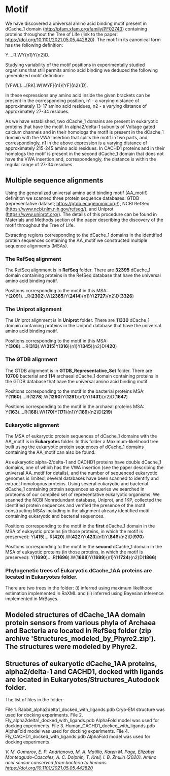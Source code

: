 # Motif

We have discovered a universal amino acid binding motif present in dCache_1 domain (http://pfam.xfam.org/family/PF02743) containing proteins throughout the Tree of Life (link to the paper: https://doi.org/10.1101/2021.05.05.442820). 
The motif in its canonical form has the following definition: 

Y....R.WY{n1}Y{n2}D.

Studying variability of the motif positions in experimentally studied organisms that still permits amino acid binding we deduced the following generalized motif definition:

[YFWL]....[RK].W[WYF]{n1}[YF]{n2}[D].

In these expressions any amino acid inside the given brackets can be present in the corresponding position, n1 - a varying distance of approximately 13-17 amino acid residues, n2 - a varying distance of approximately 27-34 residues. 

As we have established, two dCache_1 domains are present in eukaryotic proteins that have the motif. In alpha2/delta-1 subunits of Voltage gated calcium channels and in their homologs the motif is present in the dCache_1 domain with the VWA insertion that splits the motif in two parts, and, correspondingly, n1 in the above expression is a varying distance of approximately 215-245 amino acid residues. In CACHD1 proteins and in their homologs the motif is present in the second dCache_1 domain that does not have the VWA insertion and, correspondengly, the distance is within the regular range of 27-34 residues.  

## Multiple sequence alignments
Using the generalized universal amino acid binding motif (AA_motif) definition we scanned three protein sequence databases: GTDB (representative dataset; https://gtdb.ecogenomic.org/), NCBI RefSeq (https://www.ncbi.nlm.nih.gov/refseq/), and Uniprot (https://www.uniprot.org/). The details of this procedure can be found in Materials and Methods section of the paper describing the discovery of the motif throughout the Tree of Life.

Extracting regions corresponding to the dCache_1 domains in the identified protein sequences containing the AA_motif we constructed multiple sequence alignments (MSAs).

### The RefSeq alignment
The RefSeq alignment is in **RefSeq** folder. There are **32395** dCache_1 domain containing proteins in the RefSeq database that have the universal amino acid binding motif.

Positions corresponding to the motif in this MSA:
Y(**2091**)....R(**2302**).W(**2385**)Y(**2414**){n1}Y(**2727**){n2}D(**3326**)

### The Uniprot alignment
The Uniprot alignment is in **Uniprot** folder. There are **11330** dCache_1 domain containing proteins in the Uniprot database that have the universal amino acid binding motif.

Positions corresponding to the motif in this MSA:
Y(**308**)....R(**313**).W(**315**)Y(**316**){n1}Y(**345**){n2}D(**420**)

### The GTDB alignment
The GTDB alignment is in **GTDB_Representative_Set** folder. There are **10700** bacterial and **114** archaeal dCache_1 domain containing proteins in the GTDB database that have the universal amino acid binding motif.

Positions corresponding to the motif in the bacterial proteins MSA: 
Y(**1160**)....R(**1278**).W(**1290**)Y(**1291**){n1}Y(**1431**){n2}D(**1647**)

Positions corresponding to the motif in the archaeal proteins MSA:
Y(**163**)....R(**168**).W(**170**)Y(**171**){n1}Y(**189**){n2}D(**219**)

### Eukaryotic alignment

The MSA of eukaryotic protein sequences of dCache_1 domains with the AA_motif is in **Eukaryotes** folder. In this folder a Maximum-likelihood tree built using the eukaryotic protein sequences of dCache_1 domains containing the AA_motif can also be found.

As eukaryotic alpha-2/delta-1 and CACHD1 proteins have double dCache_1 domains, one of which has the VWA insertion (see the paper describing the universal AA_motif for details), and the number of sequenced eukaryotic genomes is limited, several databases have been scanned to identify and extract homologous proteins. Using several eukaryotic and bacterial dCache_1 containing protein sequences as queries we searched in proteoms of our compiled set of representative eukaryotic organisms. We scanned the NCBI Nonredundant database, Uniprot, and 1KP, collected the identified protein sequences and verified the presence of the motif constructing MSAs including in the alignment already identified motif-containing eukaryotic and bacterial sequences.

Positions corresponding to the motif in the **first** dCache_1 domain in the MSA of eukayotic proteins (in those proteins, in which the motif is preserved):
Y(**415**)....R(**420**).W(**422**)Y(**423**){n1}Y(**846**){n2}D(**970**)

Positions corresponding to the motif in the **second** dCache_1 domain in the MSA of eukayotic proteins (in those proteins, in which the motif is preserved):
Y(**1690**)....R(**1696**).W(**1698**)Y(**1699**){n1}Y(**1724**){n2}D(**1866**)

### Phylogenetic trees of Eukaryotic dCache_1AA proteins are located in Eukaryotes folder. 

There are two trees in the folder: (i) inferred using maximum likelihood estimation implemented in RaXML and (ii) inferred using Bayesian inference implemented in MrBayes.

## Modeled structures of dCache_1AA domain protein sensors from various phyla of Archaea and Bacteria are located in RefSeq folder (zip archive 'Structures_modeled_by_Phyre2.zip'). The structures were modeled by Phyre2. 

## Structures of eukaryotic dCache_1AA proteins, alpha2/delta-1 and CACHD1, docked with ligands are located in Eukaryotes/Structures_Autodock folder. 

The list of files in the folder:

File 1. Rabbit_alpha2delta1_docked_with_ligands.pdb   Cryo-EM structure was used for docking experiments. 
File 2. Fly_alpha2delta1_docked_with_ligands.pdb      AlphaFold model was used for docking experiments.
File 3. Human_CACHD1_docked_with_ligands.pdb          AlphaFold model was used for docking experiments.
File 4. Fly_CACHD1_docked_with_ligands.pdb            AlphaFold model was used for docking experiments.

*V. M. Gumerov, E. P. Andrianova, M. A. Matilla, Karen M. Page, Elizabet Monteagudo-Cascales, A. C. Dolphin, T. Krell, I. B. Zhulin (2020). Amino acid sensor conserved from bacteria to humans. https://doi.org/10.1101/2021.05.05.442820*























